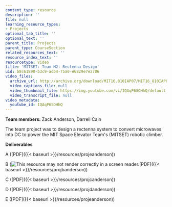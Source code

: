 ```yaml
---
content_type: resource
description: ''
file: null
learning_resource_types:
- Projects
optional_tab_title: ''
optional_text: ''
parent_title: Projects
parent_type: CourseSection
related_resources_text: ''
resource_index_text: ''
resourcetype: Video
title: 'MITSET: Team M2: Rectenna Design'
uid: b8c61890-b3c9-adb4-75a0-e6829e7e2706
video_files:
  archive_url: http://archive.org/download/MIT16.810IAP07/MIT16_810IAP07team_m2_300k.mp4
  video_captions_file: null
  video_thumbnail_file: https://img.youtube.com/vi/IQAqP6SOHhQ/default.jpg
  video_transcript_file: null
video_metadata:
  youtube_id: IQAqP6SOHhQ
---
```


**Team members:** Zack Anderson, Darrell Cain

The team project was to design a rectenna system to convert microwaves into DC to power the MIT Space Elevator Team's (MITSET) robotic climber.

**Deliverables**

A ([PDF]({{< baseurl >}}/resources/projeanderson))

B (![This resource may not render correctly in a screen reader.](/images/inacessible.gif)[PDF]({{< baseurl >}}/resources/projbanderson))

C ([PDF]({{< baseurl >}}/resources/projcanderson))

D ([PDF]({{< baseurl >}}/resources/projdanderson))

E ([PDF]({{< baseurl >}}/resources/projeanderson))